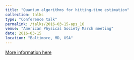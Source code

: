 ```yaml
---
title: "Quantum algorithms for hitting-time estimation"
collection: talks
type: "Conference talk"
permalink: /talks/2016-03-15-aps_16
venue: "American Physical Society March meeting"
date: 2016-03-15
location: "Baltimore, MD, USA"
---
```


[More information here](http://meetings.aps.org/Meeting/MAR16/Session/H44.12)

